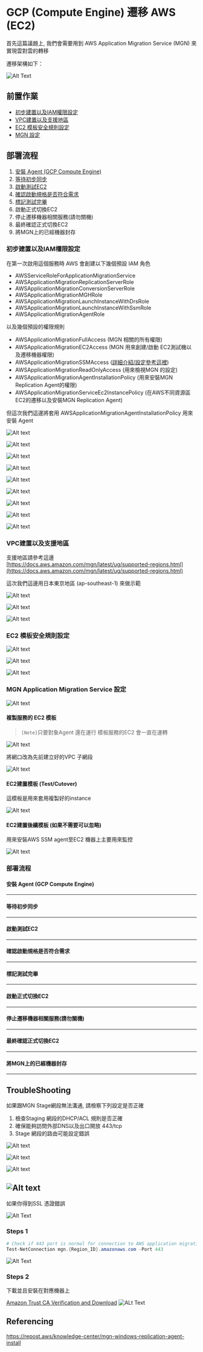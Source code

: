 # GCP (Compute Engine) 遷移 AWS (EC2)

首先這篇議題上, 我們會需要用到 AWS Application Migration Service (MGN) 來實現雲對雲的轉移

遷移架構如下：

![Alt Text](/Screenshots/AWS-MGN-Network-Architecture-Modernization.png)

## 前置作業

- [初步建置以及IAM權限設定](#初步建置以及iam權限設定)
- [VPC建置以及支援地區](#vpc建置以及支援地區)
- [EC2 模板安全規則設定](#ec2-模板安全規則設定)
- [MGN 設定](#mgn-application-migration-service-設定)

## 部署流程

1. [安裝 Agent (GCP Compute Engine)](#安裝-agent-gcp-compute-engine)
2. [等待初步同步](#等待初步同步)
3. [啟動測試EC2](#啟動測試ec2)
4. [確認啟動規格是否符合需求](#確認啟動規格是否符合需求)
5. [標記測試完畢](#標記測試完畢)
6. 啟動正式切換EC2
7. 停止遷移機器相關服務(請勿關機)
8. 最終確認正式切換EC2
9. 將MGN上的已經機器封存


### 初步建置以及IAM權限設定

在第一次啟用這個服務時 AWS 會創建以下幾個預設 IAM 角色

- AWSServiceRoleForApplicationMigrationService 
- AWSApplicationMigrationReplicationServerRole
- AWSApplicationMigrationConversionServerRole
- AWSApplicationMigrationMGHRole
- AWSApplicationMigrationLaunchInstanceWithDrsRole
- AWSApplicationMigrationLaunchInstanceWithSsmRole
- AWSApplicationMigrationAgentRole

以及幾個預設的權限規則

- AWSApplicationMigrationFullAccess (MGN 相關的所有權限)
- AWSApplicationMigrationEC2Access  (MGN 用來創建/啟動 EC2測試機以及遷移機器權限)
- AWSApplicationMigrationSSMAccess  ([詳細介紹/設定參考這裡](https://docs.aws.amazon.com/zh_tw/systems-manager/latest/userguide/what-is-systems-manager.html))
- AWSApplicationMigrationReadOnlyAccess (用來檢視MGN 的設定)
- AWSApplicationMigrationAgentInstallationPolicy (用來安裝MGN Replication Agent的權限)
- AWSApplicationMigrationServiceEc2InstancePolicy (在AWS不同資源區EC2的遷移以及安裝MGN Replication Agent)


但這次我們這邊將套用 AWSApplicationMigrationAgentInstallationPolicy 用來安裝 Agent 

![Alt text](/Screenshots/image.png)

![Alt text](/Screenshots/MGN-IAM-01.png)

![Alt text](/Screenshots/MGN-IAM-02.png)

![Alt text](/Screenshots/MGN-IAM-03.png)

![Alt text](/Screenshots/MGN-IAM-04.png)

![Alt text](/Screenshots/MGN-IAM-05.png)

![Alt text](/Screenshots/MGN-IAM-06.png)

![Alt text](/Screenshots/MGN-IAM-07.png)

![Alt text](/Screenshots/MGN-IAM-08.png)

### VPC建置以及支援地區

支援地區請參考這邊[https://docs.aws.amazon.com/mgn/latest/ug/supported-regions.html](https://docs.aws.amazon.com/mgn/latest/ug/supported-regions.html)

這次我們這邊用日本東京地區 (ap-southeast-1) 來做示範

![Alt text](/Screenshots/MGN-VPC-01.png)

![Alt text](/Screenshots/MGN-VPC-02.png)

![Alt text](/Screenshots/MGN-VPC-03.png)


### EC2 模板安全規則設定

![Alt text](/Screenshots/MGN-EC2-01.png)

![Alt text](/Screenshots/MGN-EC2-02.png)

![Alt text](/Screenshots/MGN-EC2-03.png)

### MGN Application Migration Service 設定

![Alt text](/Screenshots/MGN-01.png)


#### 複製服務的 EC2 模板

> `[Note]`只要對象Agent 還在運行 模板服務的EC2 會一直在運轉

![Alt text](/Screenshots/MGN-02.png)

將網口改為先前建立好的VPC 子網段

![Alt text](/Screenshots/MGN-03.png)

####  EC2建置模板 (Test/Cutover)

這模板是用來套用複製好的instance 

![Alt text](/Screenshots/MGN-lunch-01.png)

####  EC2建置後續模板 (如果不需要可以忽略)

用來安裝AWS SSM agent至EC2 機器上主要用來監控

![Alt text](/Screenshots/MGN-postlunch-01.png)


### 部署流程

#### 安裝 Agent (GCP Compute Engine) 
---


#### 等待初步同步
---
#### 啟動測試EC2
---
#### 確認啟動規格是否符合需求
---
#### 標記測試完畢
---
#### 啟動正式切換EC2
---
#### 停止遷移機器相關服務(請勿關機)
---
#### 最終確認正式切換EC2
---
#### 將MGN上的已經機器封存
---

## TroubleShooting

如果跟MGN Stage網段無法溝通, 請檢察下列設定是否正確

1. 檢查Staging 網段的DHCP/ACL 規則是否正確
2. 確保能夠訪問外部DNS以及出口開放 443/tcp 
3. Stage 網段的路由可能設定錯誤

![Alt text](/Screenshots/MGN-VPC-01.png)

![Alt text](/Screenshots/MGN-VPC-troubleshoot-02.png)

![Alt text](/Screenshots/MGN-VPC-troubleshoot-03.png)

![Alt text](/Screenshots/MGN-VPC-troubleshoot-04.png)
---

如果你得到SSL 憑證錯誤

![Alt Text](/Screenshots/Windows-Migration-SSL_Trust-Failed.png)

### Steps 1
```powershell
# Check if 443 port is normal for connection to AWS application migration Service
Test-NetConnection mgn.{Region_ID}.amazonaws.com -Port 443
```
![Alt Text](/Screenshots/Test-NetConnection-Result.png)

### Steps 2

下載並且安裝在對應機器上

[Amazon Trust CA Verification and Download](https://www.amazontrust.com/repository/#)
![ALt Text](/Screenshots/Check-Browser-SSL.png)

## Referencing

https://repost.aws/knowledge-center/mgn-windows-replication-agent-install
